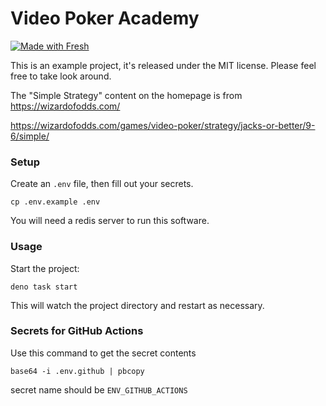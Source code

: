 # Video Poker Academy

[![Made with Fresh](https://fresh.deno.dev/fresh-badge.svg)](https://fresh.deno.dev)

This is an example project, it's released under the MIT license. Please feel
free to take look around.

The "Simple Strategy" content on the homepage is from https://wizardofodds.com/

https://wizardofodds.com/games/video-poker/strategy/jacks-or-better/9-6/simple/

### Setup

Create an `.env` file, then fill out your secrets.

```
cp .env.example .env
```

You will need a redis server to run this software.

### Usage

Start the project:

```
deno task start
```

This will watch the project directory and restart as necessary.

### Secrets for GitHub Actions

Use this command to get the secret contents

```
base64 -i .env.github | pbcopy
```

secret name should be `ENV_GITHUB_ACTIONS`
